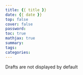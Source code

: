 ```yaml
---
title: {{ title }}
date: {{ date }}
top: false
cover: false
password:
toc: true
mathjax: true
summary:
tags:
categories:
---
```


Drafts are not displayed by default